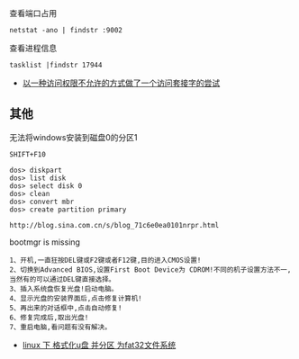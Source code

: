 
查看端口占用

```
netstat -ano | findstr :9002
```

查看进程信息

```
tasklist |findstr 17944
```

- [以一种访问权限不允许的方式做了一个访问套接字的尝试](https://www.cnblogs.com/zhengdongdong/p/12001152.html)

## 其他

无法将windows安装到磁盘0的分区1

```
SHIFT+F10

dos> diskpart
dos> list disk
dos> select disk 0
dos> clean
dos> convert mbr
dos> create partition primary

http://blog.sina.com.cn/s/blog_71c6e0ea0101nrpr.html
```

bootmgr is missing 

```
1、开机,一直狂按DEL键或F2键或者F12键,目的进入CMOS设置!
2、切换到Advanced BIOS,设置First Boot Device为 CDROM!不同的机子设置方法不一,当然有的可以通过DEL键直接选择。
3、插入系统盘恢复光盘!启动电脑。
4、显示光盘的安装界面后,点击修复计算机!
5、再出来的对话框中,点击自动修复!
6、修复完成后,取出光盘!
7、重启电脑,看问题有没有解决。
```

- [linux 下 格式化u盘 并分区 为fat32文件系统][1]

[1]: https://blog.csdn.net/linkedin_35878439/article/details/82020925
